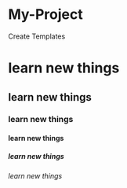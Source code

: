 # My-Project
Create Templates

# learn new things
## learn new things
### learn new things
#### learn new things
##### learn new things
###### learn new things
